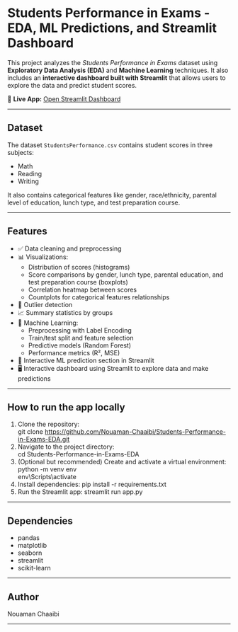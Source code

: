 # Students Performance in Exams - EDA, ML Predictions, and Streamlit Dashboard

This project analyzes the *Students Performance in Exams* dataset using **Exploratory Data Analysis (EDA)** and **Machine Learning** techniques. It also includes an **interactive dashboard built with Streamlit** that allows users to explore the data and predict student scores.

🔗 **Live App:** [Open Streamlit Dashboard](https://students-performance-analysis-eda-ml.streamlit.app/)

---

## Dataset

The dataset `StudentsPerformance.csv` contains student scores in three subjects:
- Math
- Reading
- Writing

It also contains categorical features like gender, race/ethnicity, parental level of education, lunch type, and test preparation course.

---

## Features

- ✅ Data cleaning and preprocessing
- 📊 Visualizations:
  - Distribution of scores (histograms)
  - Score comparisons by gender, lunch type, parental education, and test preparation course (boxplots)
  - Correlation heatmap between scores
  - Countplots for categorical features relationships
- 🚨 Outlier detection
- 📈 Summary statistics by groups
- 🤖 Machine Learning:
  - Preprocessing with Label Encoding
  - Train/test split and feature selection
  - Predictive models (Random Forest)
  - Performance metrics (R², MSE)
- 🧠 Interactive ML prediction section in Streamlit
- 🖥️ Interactive dashboard using Streamlit to explore data and make predictions

---

## How to run the app locally

1. Clone the repository:  
  git clone https://github.com/Nouaman-Chaaibi/Students-Performance-in-Exams-EDA.git
2. Navigate to the project directory:  
  cd Students-Performance-in-Exams-EDA
3. (Optional but recommended) Create and activate a virtual environment:  
  python -m venv env  
  env\Scripts\activate
4. Install dependencies:
  pip install -r requirements.txt
5. Run the Streamlit app:
  streamlit run app.py

---

## Dependencies

- pandas
- matplotlib
- seaborn
- streamlit
- scikit-learn

---

## Author

Nouaman Chaaibi

---
